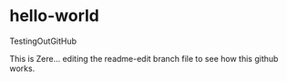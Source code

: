 # hello-world
TestingOutGitHub

This is Zere... editing the readme-edit branch file to see how this github works. 

